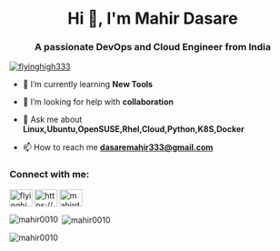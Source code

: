  <h1 align="center">Hi 👋, I'm Mahir Dasare</h1>
<h3 align="center">A passionate DevOps and Cloud Engineer from India</h3>

<p align="left"> <a href="https://twitter.com/flyinghigh333" target="blank"><img src="https://img.shields.io/twitter/follow/flyinghigh333?logo=twitter&style=for-the-badge" alt="flyinghigh333" /></a> </p>

- 🌱 I’m currently learning **New Tools**

- 🤝 I’m looking for help with **collaboration**

- 💬 Ask me about **Linux,Ubuntu,OpenSUSE,Rhel,Cloud,Python,K8S,Docker**

- 📫 How to reach me **dasaremahir333@gmail.com**

<h3 align="left">Connect with me:</h3>
<p align="left">
<a href="https://twitter.com/flyinghigh333" target="blank"><img align="center" src="https://raw.githubusercontent.com/rahuldkjain/github-profile-readme-generator/master/src/images/icons/Social/twitter.svg" alt="flyinghigh333" height="30" width="40" /></a>
<a href="https://linkedin.com/in/https://www.linkedin.com/in/mahir-dasare-4639b1225/?originalsubdomain=in" target="blank"><img align="center" src="https://raw.githubusercontent.com/rahuldkjain/github-profile-readme-generator/master/src/images/icons/Social/linked-in-alt.svg" alt="https://www.linkedin.com/in/mahir-dasare-4639b1225/?originalsubdomain=in" height="30" width="40" /></a>
<a href="https://instagram.com/mahirdasare" target="blank"><img align="center" src="https://raw.githubusercontent.com/rahuldkjain/github-profile-readme-generator/master/src/images/icons/Social/instagram.svg" alt="mahirdasare" height="30" width="40" /></a>
</p>


<p><img align="left" src="https://github-readme-stats.vercel.app/api/top-langs?username=mahir0010&show_icons=true&locale=en&layout=compact" alt="mahir0010" /></p>

<p>&nbsp;<img align="center" src="https://github-readme-stats.vercel.app/api?username=mahir0010&show_icons=true&locale=en" alt="mahir0010" /></p>

<p><img align="center" src="https://github-readme-streak-stats.herokuapp.com/?user=mahir0010&" alt="mahir0010" /></p>
